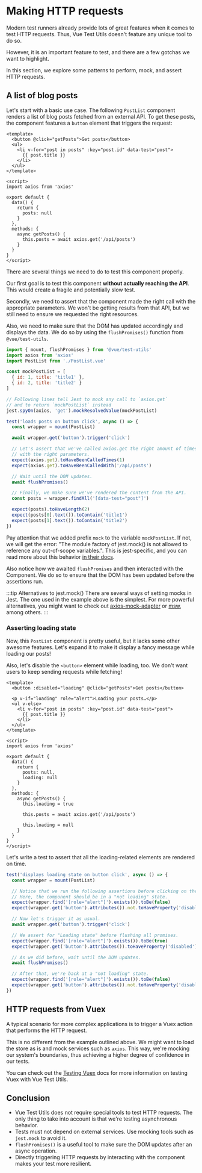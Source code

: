 # Making HTTP requests

Modern test runners already provide lots of great features when it comes to test HTTP requests. Thus, Vue Test Utils doesn't feature any unique tool to do so.

However, it is an important feature to test, and there are a few gotchas we want to highlight.

In this section, we explore some patterns to perform, mock, and assert HTTP requests.

## A list of blog posts

Let's start with a basic use case. The following `PostList` component renders a list of blog posts fetched from an external API. To get these posts, the component features a `button` element that triggers the request:

```vue
<template>
  <button @click="getPosts">Get posts</button>
  <ul>
    <li v-for="post in posts" :key="post.id" data-test="post">
      {{ post.title }}
    </li>
  </ul>
</template>

<script>
import axios from 'axios'

export default {
  data() {
    return {
      posts: null
    }
  },
  methods: {
    async getPosts() {
      this.posts = await axios.get('/api/posts')
    }
  }
}
</script>
```

There are several things we need to do to test this component properly.

Our first goal is to test this component **without actually reaching the API**. This would create a fragile and potentially slow test.

Secondly, we need to assert that the component made the right call with the appropriate parameters. We won't be getting results from that API, but we still need to ensure we requested the right resources.

Also, we need to make sure that the DOM has updated accordingly and displays the data. We do so by using the `flushPromises()` function from `@vue/test-utils`.

```js
import { mount, flushPromises } from '@vue/test-utils'
import axios from 'axios'
import PostList from './PostList.vue'

const mockPostList = [
  { id: 1, title: 'title1' },
  { id: 2, title: 'title2' }
]

// Following lines tell Jest to mock any call to `axios.get`
// and to return `mockPostList` instead
jest.spyOn(axios, 'get').mockResolvedValue(mockPostList)

test('loads posts on button click', async () => {
  const wrapper = mount(PostList)

  await wrapper.get('button').trigger('click')

  // Let's assert that we've called axios.get the right amount of times and
  // with the right parameters.
  expect(axios.get).toHaveBeenCalledTimes(1)
  expect(axios.get).toHaveBeenCalledWith('/api/posts')

  // Wait until the DOM updates.
  await flushPromises()

  // Finally, we make sure we've rendered the content from the API.
  const posts = wrapper.findAll('[data-test="post"]')

  expect(posts).toHaveLength(2)
  expect(posts[0].text()).toContain('title1')
  expect(posts[1].text()).toContain('title2')
})
```

Pay attention that we added prefix `mock` to the variable `mockPostList`. If not, we will get the error: "The module factory of jest.mock() is not allowed to reference any out-of-scope variables.". This is jest-specific, and you can read more about this behavior [in their docs](https://jestjs.io/docs/es6-class-mocks#calling-jestmock-with-the-module-factory-parameter).

Also notice how we awaited `flushPromises` and then interacted with the Component. We do so to ensure that the DOM has been updated before the assertions run.

:::tip Alternatives to jest.mock()
There are several ways of setting mocks in Jest. The one used in the example above is the simplest. For more powerful alternatives, you might want to check out [axios-mock-adapter](https://github.com/ctimmerm/axios-mock-adapter) or [msw](https://github.com/mswjs/msw), among others.
:::

### Asserting loading state

Now, this `PostList` component is pretty useful, but it lacks some other awesome features. Let's expand it to make it display a fancy message while loading our posts!

Also, let's disable the `<button>` element while loading, too. We don't want users to keep sending requests while fetching!

```vue {2,4,19,24,28}
<template>
  <button :disabled="loading" @click="getPosts">Get posts</button>

  <p v-if="loading" role="alert">Loading your posts…</p>
  <ul v-else>
    <li v-for="post in posts" :key="post.id" data-test="post">
      {{ post.title }}
    </li>
  </ul>
</template>

<script>
import axios from 'axios'

export default {
  data() {
    return {
      posts: null,
      loading: null
    }
  },
  methods: {
    async getPosts() {
      this.loading = true

      this.posts = await axios.get('/api/posts')

      this.loading = null
    }
  }
}
</script>
```

Let's write a test to assert that all the loading-related elements are rendered on time.

```js
test('displays loading state on button click', async () => {
  const wrapper = mount(PostList)

  // Notice that we run the following assertions before clicking on the button
  // Here, the component should be in a "not loading" state.
  expect(wrapper.find('[role="alert"]').exists()).toBe(false)
  expect(wrapper.get('button').attributes()).not.toHaveProperty('disabled')

  // Now let's trigger it as usual.
  await wrapper.get('button').trigger('click')

  // We assert for "Loading state" before flushing all promises.
  expect(wrapper.find('[role="alert"]').exists()).toBe(true)
  expect(wrapper.get('button').attributes()).toHaveProperty('disabled')

  // As we did before, wait until the DOM updates.
  await flushPromises()

  // After that, we're back at a "not loading" state.
  expect(wrapper.find('[role="alert"]').exists()).toBe(false)
  expect(wrapper.get('button').attributes()).not.toHaveProperty('disabled')
})
```

## HTTP requests from Vuex

A typical scenario for more complex applications is to trigger a Vuex action that performs the HTTP request.

This is no different from the example outlined above. We might want to load the store as is and mock services such as `axios`. This way, we're mocking our system's boundaries, thus achieving a higher degree of confidence in our tests.

You can check out the [Testing Vuex](vuex.md) docs for more information on testing Vuex with Vue Test Utils.

## Conclusion

- Vue Test Utils does not require special tools to test HTTP requests. The only thing to take into account is that we're testing asynchronous behavior.
- Tests must not depend on external services. Use mocking tools such as `jest.mock` to avoid it.
- `flushPromises()` is a useful tool to make sure the DOM updates after an async operation.
- Directly triggering HTTP requests by interacting with the component makes your test more resilient.
